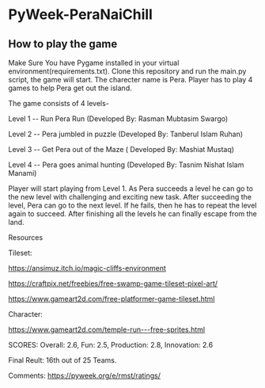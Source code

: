 # PyWeek-PeraNaiChill

## How to play the game
Make Sure You have Pygame installed in your virtual environment(requirements.txt). Clone this repository and run the main.py script, the game will start.
The charecter name is Pera. Player has to play 4 games to help Pera get out the island.

The game consists of 4 levels-

Level 1 -- Run Pera Run (Developed By: Rasman Mubtasim Swargo)

Level 2 -- Pera jumbled in puzzle (Developed By: Tanberul Islam Ruhan)

Level 3 -- Get Pera out of the Maze ( Developed By: Mashiat Mustaq)

Level 4 -- Pera goes animal hunting (Developed By: Tasnim Nishat Islam Manami)


Player will start playing from Level 1. As Pera succeeds a level he can go to the new level with challenging and exciting new task. After succeeding the level, Pera can go to the next level. If he fails, then he has to repeat the level again to succeed. After finishing all the levels he can finally escape from the land.




Resources

Tileset:

https://ansimuz.itch.io/magic-cliffs-environment

https://craftpix.net/freebies/free-swamp-game-tileset-pixel-art/

https://www.gameart2d.com/free-platformer-game-tileset.html

Character:

https://www.gameart2d.com/temple-run---free-sprites.html

SCORES:
Overall: 2.6,
Fun: 2.5,
Production: 2.8,
Innovation: 2.6

Final Reult: 16th out of 25 Teams.

Comments: https://pyweek.org/e/rmst/ratings/


